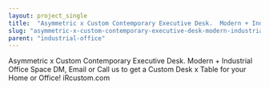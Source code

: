 ```yaml
---
layout: project_single
title:  "Asymmetric x Custom Contemporary Executive Desk.  Modern + Industrial Office Space  DM, Email or Call us to get a Custom Desk x Table for your Home or Office!  iRcustom.com"
slug: "asymmetric-x-custom-contemporary-executive-desk-modern-industrial-office-space-dm-email-or-call-us"
parent: "industrial-office"
---
```

Asymmetric x Custom Contemporary Executive Desk.  Modern + Industrial Office Space  DM, Email or Call us to get a Custom Desk x Table for your Home or Office!  iRcustom.com
